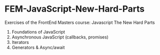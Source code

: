# FEM-JavaScript-New-Hard-Parts
Exercises of the FrontEnd Masters course: Javascript  The New Hard Parts
1. Foundations of JavaScript
2. Asynchronous JavaScript (callbacks,
   promises)
3. Iterators
4. Generators & Async/await
